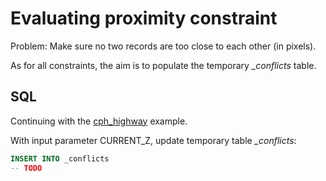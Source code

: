 # Evaluating proximity constraint

Problem: Make sure no two records are too close to each other (in pixels).

As for all constraints, the aim is to populate the temporary *_conflicts* table.

## SQL

Continuing with the [cph_highway](../README.md) example.

With input parameter CURRENT_Z, update temporary table *_conflicts*:

```sql
INSERT INTO _conflicts
-- TODO
```










